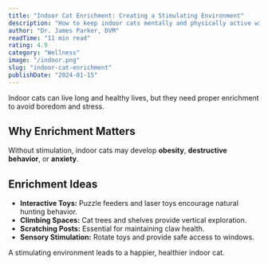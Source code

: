 ```yaml
---
title: "Indoor Cat Enrichment: Creating a Stimulating Environment"
description: "How to keep indoor cats mentally and physically active with environmental enrichment"
author: "Dr. James Parker, DVM"
readTime: "11 min read"
rating: 4.9
category: "Wellness"
image: "/indoor.png"
slug: "indoor-cat-enrichment"
publishDate: "2024-01-15"
---
```


Indoor cats can live long and healthy lives, but they need proper enrichment to avoid boredom and stress.

## Why Enrichment Matters
Without stimulation, indoor cats may develop **obesity**, **destructive behavior**, or **anxiety**.

## Enrichment Ideas
- **Interactive Toys:** Puzzle feeders and laser toys encourage natural hunting behavior.  
- **Climbing Spaces:** Cat trees and shelves provide vertical exploration.  
- **Scratching Posts:** Essential for maintaining claw health.  
- **Sensory Stimulation:** Rotate toys and provide safe access to windows.

A stimulating environment leads to a happier, healthier indoor cat.
